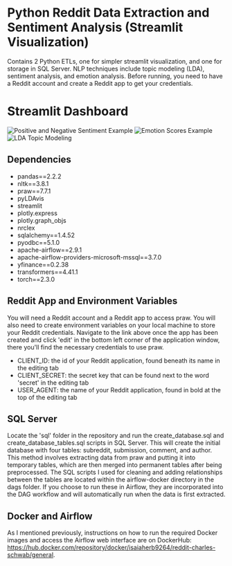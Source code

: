 # Python Reddit Data Extraction and Sentiment Analysis (Streamlit Visualization) 
Contains 2 Python ETLs, one for simpler streamlit visualization, and one for storage in SQL Server. NLP techniques include topic modeling (LDA), sentiment analysis, and emotion analysis. Before running, you need to have a Reddit account and create a Reddit app to get your credentials. 

# Streamlit Dashboard
![Positive and Negative Sentiment Example](https://github.com/isaiaherb/Reddit-Sentiment-Analyzer/issues/1#issue-2347298959)
![Emotion Scores Example]([https://github.com/isaiaherb/Reddit-Sentiment-Analyzer/issues/1#issue-2347298959](https://github.com/isaiaherb/Reddit-Sentiment-Analyzer/issues/2#issue-2347300183))
![LDA Topic Modeling]([https://github.com/isaiaherb/Reddit-Sentiment-Analyzer/issues/1#issue-2347298959](https://github.com/isaiaherb/Reddit-Sentiment-Analyzer/issues/3#issue-2347301908))

## Dependencies
* pandas==2.2.2 
* nltk==3.8.1 
* praw==7.7.1
* pyLDAvis
* streamlit
* plotly.express
* plotly.graph_objs
* nrclex
* sqlalchemy==1.4.52 
* pyodbc==5.1.0 
* apache-airflow==2.9.1 
* apache-airflow-providers-microsoft-mssql==3.7.0 
* yfinance==0.2.38 
* transformers==4.41.1 
* torch==2.3.0
  
## Reddit App and Environment Variables
You will need a Reddit account and a Reddit app to access praw. You will also need to create environment variables on your local machine to store your Reddit credentials. Navigate to the link above once the app has been created and click 'edit' in the bottom left corner of the application window, there you'll find the necessary credentials to use praw.
* CLIENT_ID: the id of your Reddit application, found beneath its name in the editing tab
* CLIENT_SECRET: the secret key that can be found next to the word 'secret' in the editing tab
* USER_AGENT: the name of your Reddit application, found in bold at the top of the editing tab

## SQL Server
Locate the 'sql' folder in the repository and run the create_database.sql and create_database_tables.sql scripts in SQL Server. This will create the initial database with four tables: subreddit, submission, comment, and author. This method involves extracting data from praw and putting it into temporary tables, which are then merged into permanent tables after being preprocessed. The SQL scripts I used for cleaning and adding relationships between the tables are located within the airflow-docker directory in the dags folder. If you choose to run these in Airflow, they are incorporated into the DAG workflow and will automatically run when the data is first extracted.

## Docker and Airflow
As I mentioned previously, instructions on how to run the required Docker images and access the Airflow web interface are on DockerHub: https://hub.docker.com/repository/docker/isaiaherb9264/reddit-charles-schwab/general.

